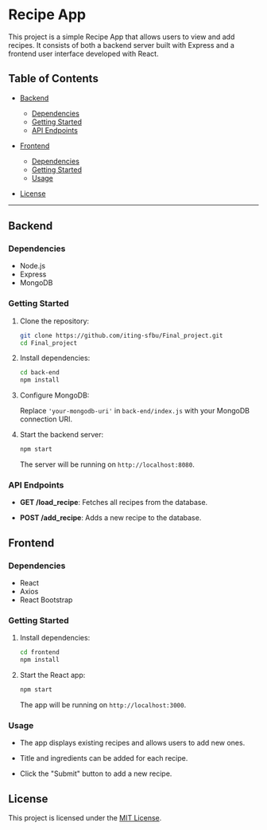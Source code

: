 # Recipe App

This project is a simple Recipe App that allows users to view and add recipes. It consists of both a backend server built with Express and a frontend user interface developed with React.

## Table of Contents

- [Backend](#backend)
  - [Dependencies](#dependencies)
  - [Getting Started](#getting-started)
  - [API Endpoints](#api-endpoints)

- [Frontend](#frontend)
  - [Dependencies](#dependencies-1)
  - [Getting Started](#getting-started-1)
  - [Usage](#usage)

- [License](#license)

---

## Backend

### Dependencies

- Node.js
- Express
- MongoDB

### Getting Started

1. Clone the repository:

   ```bash
   git clone https://github.com/iting-sfbu/Final_project.git
   cd Final_project
   ```

2. Install dependencies:

   ```bash
   cd back-end
   npm install
   ```

3. Configure MongoDB:

   Replace `'your-mongodb-uri'` in `back-end/index.js` with your MongoDB connection URI.

4. Start the backend server:

   ```bash
   npm start
   ```

   The server will be running on `http://localhost:8080`.

### API Endpoints

- **GET /load_recipe**: Fetches all recipes from the database.

- **POST /add_recipe**: Adds a new recipe to the database.

## Frontend

### Dependencies

- React
- Axios
- React Bootstrap

### Getting Started

1. Install dependencies:

   ```bash
   cd frontend
   npm install
   ```

2. Start the React app:

   ```bash
   npm start
   ```

   The app will be running on `http://localhost:3000`.

### Usage

- The app displays existing recipes and allows users to add new ones.

- Title and ingredients can be added for each recipe.

- Click the "Submit" button to add a new recipe.

## License

This project is licensed under the [MIT License](LICENSE).
